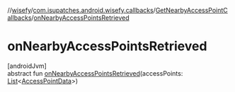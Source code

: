 //[wisefy](../../../index.md)/[com.isupatches.android.wisefy.callbacks](../index.md)/[GetNearbyAccessPointCallbacks](index.md)/[onNearbyAccessPointsRetrieved](on-nearby-access-points-retrieved.md)

# onNearbyAccessPointsRetrieved

[androidJvm]\
abstract fun [onNearbyAccessPointsRetrieved](on-nearby-access-points-retrieved.md)(accessPoints: [List](https://kotlinlang.org/api/latest/jvm/stdlib/kotlin.collections/-list/index.html)<[AccessPointData](../../com.isupatches.android.wisefy.accesspoints.entities/-access-point-data/index.md)>)
